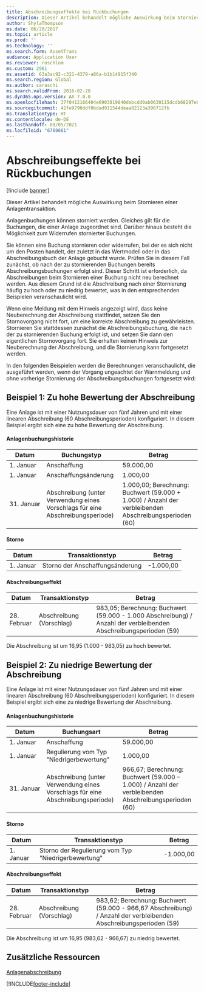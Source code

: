 ```yaml
---
title: Abschreibungseffekte bei Rückbuchungen
description: Dieser Artikel behandelt mögliche Auswirkung beim Stornieren einer Anlagentransaktion.
author: ShylaThompson
ms.date: 06/20/2017
ms.topic: article
ms.prod: ''
ms.technology: ''
ms.search.form: AssetTrans
audience: Application User
ms.reviewer: roschlom
ms.custom: 2961
ms.assetid: 63a3ac92-c321-4379-a86a-b1b14915f340
ms.search.region: Global
ms.author: saraschi
ms.search.validFrom: 2016-02-28
ms.dyn365.ops.version: AX 7.0.0
ms.openlocfilehash: 37f0412166404e6903819840debcdd0ab0630115dcdb68297e0072723adacb53
ms.sourcegitcommit: 42fe9790ddf0bdad911544deaa82123a396712fb
ms.translationtype: HT
ms.contentlocale: de-DE
ms.lasthandoff: 08/05/2021
ms.locfileid: "6760661"
---
```

# <a name="depreciation-effects-with-reversals"></a>Abschreibungseffekte bei Rückbuchungen

[!include [banner](../includes/banner.md)]

Dieser Artikel behandelt mögliche Auswirkung beim Stornieren einer Anlagentransaktion. 

Anlagenbuchungen können storniert werden. Gleiches gilt für die Buchungen, die einer Anlage zugeordnet sind. Darüber hinaus besteht die Möglichkeit zum Widerrufen stornierter Buchungen. 

Sie können eine Buchung stornieren oder widerrufen, bei der es sich nicht um den Posten handelt, der zuletzt in das Wertmodell oder in das Abschreibungsbuch der Anlage gebucht wurde. Prüfen Sie in diesem Fall zunächst, ob nach der zu stornierenden Buchungen bereits Abschreibungsbuchungen erfolgt sind. Dieser Schritt ist erforderlich, da Abschreibungen beim Stornieren einer Buchung nicht neu berechnet werden. Aus diesem Grund ist die Abschreibung nach einer Stornierung häufig zu hoch oder zu niedrig bewertet, was in den entsprechenden Beispielen veranschaulicht wird. 

Wenn eine Meldung mit dem Hinweis angezeigt wird, dass keine Neuberechnung der Abschreibung stattfindet, setzen Sie den Stornovorgang nicht fort, um eine korrekte Abschreibung zu gewährleisten. Stornieren Sie stattdessen zunächst die Abschreibungsbuchung, die nach der zu stornierenden Buchung erfolgt ist, und setzen Sie dann den eigentlichen Stornovorgang fort. Sie erhalten keinen Hinweis zur Neuberechnung der Abschreibung, und die Stornierung kann fortgesetzt werden. 

In den folgenden Beispielen werden die Berechnungen veranschaulicht, die ausgeführt werden, wenn der Vorgang ungeachtet der Warnmeldung und ohne vorherige Stornierung der Abschreibungsbuchungen fortgesetzt wird:

## <a name="example-1-depreciation-is-overstated"></a>Beispiel 1: Zu hohe Bewertung der Abschreibung
Eine Anlage ist mit einer Nutzungsdauer von fünf Jahren und mit einer linearen Abschreibung (60 Abschreibungsperioden) konfiguriert. In diesem Beispiel ergibt sich eine zu hohe Bewertung der Abschreibung.
#### <a name="asset-transaction-history"></a>Anlagenbuchungshistorie

| Datum       | Buchungstyp                                                          | Betrag                                    |
|------------|---------------------------------------------------------------------------|-------------------------------------------|
| 1. Januar  | Anschaffung                                                               | 59.000,00                                 |
| 1. Januar  | Anschaffungsänderung                                                    | 1.000,00                                  |
| 31. Januar | Abschreibung (unter Verwendung eines Vorschlags für eine Abschreibungsperiode) | 1.000,00; Berechnung: Buchwert (59.000 + 1.000) / Anzahl der verbleibenden Abschreibungsperioden (60) |

#### <a name="reversal-action"></a>Storno

| Datum      | Transaktionstyp                | Betrag    |
|-----------|---------------------------------|-----------|
| 1. Januar | Storno der Anschaffungsänderung | -1.000,00 |

#### <a name="depreciation-effect"></a>Abschreibungseffekt

| Datum        | Transaktionstyp        | Betrag                                                                                |
|-------------|-------------------------|---------------------------------------------------------------------------------------|
| 28. Februar | Abschreibung (Vorschlag) | 983,05; Berechnung: Buchwert (59.000 - 1.000 Abschreibung) / Anzahl der verbleibenden Abschreibungsperioden (59) |

Die Abschreibung ist um 16,95 (1.000 - 983,05) zu hoch bewertet.

## <a name="example-2-depreciation-is-understated"></a>Beispiel 2: Zu niedrige Bewertung der Abschreibung
Eine Anlage ist mit einer Nutzungsdauer von fünf Jahren und mit einer linearen Abschreibung (60 Abschreibungsperioden) konfiguriert. In diesem Beispiel ergibt sich eine zu niedrige Bewertung der Abschreibung.
#### <a name="asset-transaction-history"></a>Anlagenbuchungshistorie

| Datum       | Buchungsart                                                          | Betrag                                      |
|------------|---------------------------------------------------------------------------|---------------------------------------------|
| 1. Januar  | Anschaffung                                                               | 59.000,00                                   |
| 1. Januar  | Regulierung vom Typ "Niedrigerbewertung"                                                     | 1.000,00                                    |
| 31. Januar | Abschreibung (unter Verwendung eines Vorschlags für eine Abschreibungsperiode) | 966,67; Berechnung: Buchwert (59.000 – 1.000) / Anzahl der verbleibenden Abschreibungsperioden (60) |

#### <a name="reversal-action"></a>Storno

| Datum      | Transaktionstyp               | Betrag    |
|-----------|--------------------------------|-----------|
| 1. Januar | Storno der Regulierung vom Typ "Niedrigerbewertung" | -1.000,00 |

#### <a name="depreciation-effect"></a>Abschreibungseffekt

| Datum        | Transaktionstyp        | Betrag                                                                                       |
|-------------|-------------------------|----------------------------------------------------------------------------------------------|
| 28. Februar | Abschreibung (Vorschlag) | 983,62; Berechnung: Buchwert (59.000 - 966,67 Abschreibung) / Anzahl der verbleibenden Abschreibungsperioden (59) |

Die Abschreibung ist um 16,95 (983,62 - 966,67) zu niedrig bewertet.



## <a name="additional-resources"></a>Zusätzliche Ressourcen

[Anlagenabschreibung](fixed-asset-depreciation.md)





[!INCLUDE[footer-include](../../includes/footer-banner.md)]